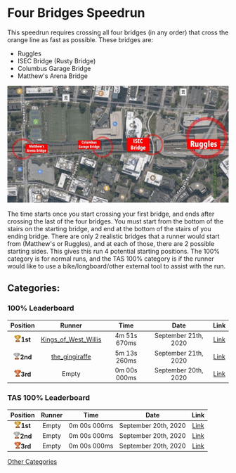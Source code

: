 # Four Bridges Speedrun

This speedrun requires crossing all four bridges (in any order) that cross the orange line as fast as possible. These bridges are:
- Ruggles
- ISEC Bridge (Rusty Bridge)
- Columbus Garage Bridge
- Matthew's Arena Bridge

<img src="../../img/fourbridges.JPG" width="720">

The time starts once you start crossing your first bridge, and ends after crossing the last of the four bridges. You must start from the bottom of the stairs on the starting bridge, and end at the bottom of the stairs of you ending bridge. There are only 2 realistic bridges that a runner would start from (Matthew's or Ruggles), and at each of those, there are 2 possible starting sides. This gives this run 4 potential starting positions. The 100% category is for normal runs, and the TAS 100% category is if the runner would like to use a bike/longboard/other external tool to assist with the run.


## Categories:

### 100% Leaderboard


| Position |    Runner     |  Time | Date|Link|
|:----------:|:-------------:|:------:|:----:|:---:|
| <img src="../../img/1st.png" width="15">**1st** | [Kings_of_West_Willis](https://www.reddit.com/user/Kings_of_West_Willis/) | 4m 51s 670ms  | September 21th, 2020 | [Link](https://www.youtube.com/watch?v=Peo-wvliLn8) |
| <img src="../../img/2nd.png" width="15">**2nd** | [the_gingiraffe](https://www.reddit.com/user/the_gingiraffe/) | 5m 13s 260ms  | September 21th, 2020 | [Link](https://www.youtube.com/watch?v=al_iDcw2ywU) |
| <img src="../../img/3rd.png" width="15">**3rd** | Empty | 0m 00s 000ms  | September 20th, 2020 | [Link]() |

### TAS 100% Leaderboard

| Position |    Runner     |  Time | Date|Link|
|:----------:|:-------------:|:------:|:----:|:---:|
| <img src="../../img/1st.png" width="15">**1st** | Empty | 0m 00s 000ms  | September 20th, 2020 | [Link]() |
| <img src="../../img/2nd.png" width="15">**2nd** | Empty | 0m 00s 000ms  | September 20th, 2020 | [Link]() |
| <img src="../../img/3rd.png" width="15">**3rd** | Empty | 0m 00s 000ms  | September 20th, 2020 | [Link]() |

[Other Categories](../../README.md)
